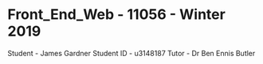 # Front_End_Web - 11056 - Winter 2019

Student - James Gardner
Student ID - u3148187
Tutor - Dr Ben Ennis Butler
